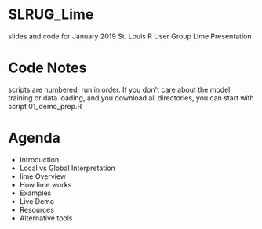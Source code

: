 # SLRUG_Lime
slides and code for January 2019 St. Louis R User Group Lime Presentation

# Code Notes
scripts are numbered; run in order.  If you don't care about the model training or data loading, and you download all directories, you can start with script 01_demo_prep.R

# Agenda
* Introduction
* Local vs Global Interpretation
* lime Overview
* How lime works
* Examples
* Live Demo
* Resources
* Alternative tools
